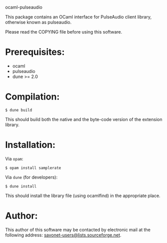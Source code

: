 ocaml-pulseaudio


This package contains an OCaml interface for 
PulseAudio client library, 
otherwise known as pulseaudio.

Please read the COPYING file before using this software.

Prerequisites:
==============

- ocaml
- pulseaudio
- dune >= 2.0

Compilation:
============

```
$ dune build
```

This should build both the native and the byte-code version of the
extension library.

Installation:
=============

Via `opam`:

```
$ opam install samplerate
```

Via `dune` (for developers):
```
$ dune install
```

This should install the library file (using ocamlfind) in the
appropriate place.

Author:
=======

This author of this software may be contacted by electronic mail
at the following address: savonet-users@lists.sourceforge.net.

